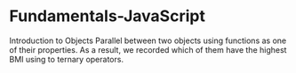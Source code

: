# Fundamentals-JavaScript

Introduction to Objects
Parallel between two objects using functions as one of their properties.
As a result, we recorded which of them have the highest BMI using to ternary operators.
